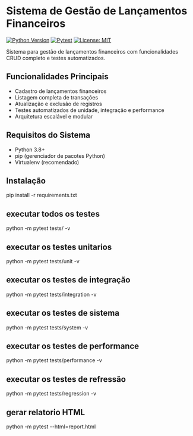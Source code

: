 # Sistema de Gestão de Lançamentos Financeiros

[![Python Version](https://img.shields.io/badge/python-3.8%2B-blue)](https://www.python.org/)
[![Pytest](https://img.shields.io/badge/pytest-testing%20framework-orange)](https://docs.pytest.org/)
[![License: MIT](https://img.shields.io/badge/License-MIT-yellow.svg)](https://opensource.org/licenses/MIT)

Sistema para gestão de lançamentos financeiros com funcionalidades CRUD completo e testes automatizados.

## Funcionalidades Principais

- Cadastro de lançamentos financeiros
- Listagem completa de transações
- Atualização e exclusão de registros
- Testes automatizados de unidade, integração e performance
- Arquitetura escalável e modular

## Requisitos do Sistema

- Python 3.8+
- pip (gerenciador de pacotes Python)
- Virtualenv (recomendado)

## Instalação

pip install -r requirements.txt

## executar todos os testes

python -m pytest tests/ -v

## executar os testes unitarios

python -m pytest tests/unit -v

## executar os testes de integração

python -m pytest tests/integration -v

## executar os testes de sistema

python -m pytest tests/system -v

## executar os testes de performance

python -m pytest tests/performance -v

## executar os testes de refressão

python -m pytest tests/regression -v

## gerar relatorio HTML

python -m pytest --html=report.html